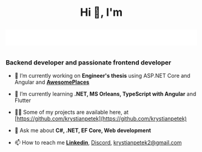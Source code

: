 <h1 align="center">
Hi 👋, I'm
<span>

![name.svg](name.svg)

</span>
</h1>

<h3 align="left">Backend developer and passionate frontend developer</h3>
<p></p>

- 🔭 I’m currently working on **Engineer's thesis** using ASP.NET Core and Angular and **[AwesomePlaces](https://github.com/krystianpetek/AwesomePlaces)**

- 🌱 I’m currently learning **.NET, MS Orleans, TypeScript with Angular** and Flutter

- 👨‍💻 Some of my projects are available here, at [https://github.com/krystianpetek](https://github.com/krystianpetek)

- 💬 Ask me about **C#, .NET, EF Core, Web development**

- 📫 How to reach me **[Linkedin](https://www.linkedin.com/in/krystian-petek-3731b9215/)**, [Discord](discordapp.com/users/krystianpetek#1741), [krystianpetek2@gmail.com](mailto:krystianpetek2@gmail.com)
